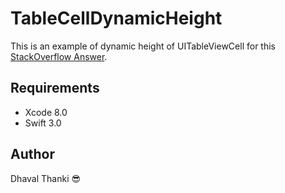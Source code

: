 # TableCellDynamicHeight

This is an example of dynamic height of UITableViewCell for this [StackOverflow Answer](http://stackoverflow.com/questions/30494702/dynamic-height-issue-for-uitableview-cells-swift/30497510#30497510).

## Requirements

* Xcode 8.0
* Swift 3.0

## Author

Dhaval Thanki :sunglasses:
